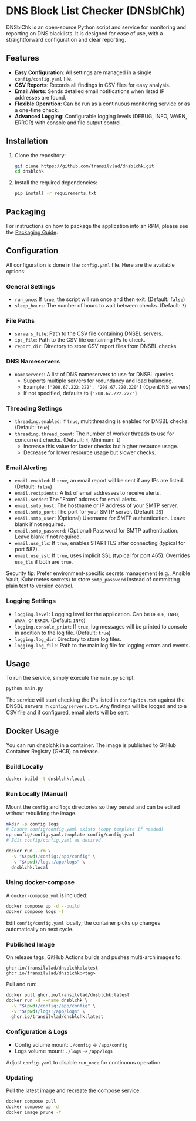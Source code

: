 # DNS Block List Checker (DNSblChk)

DNSblChk is an open-source Python script and service for monitoring and reporting on DNS blacklists.
It is designed for ease of use, with a straightforward configuration and clear reporting.

## Features

-   **Easy Configuration**: All settings are managed in a single `config/config.yaml` file.
-   **CSV Reports**: Records all findings in CSV files for easy analysis.
-   **Email Alerts**: Sends detailed email notifications when listed IP addresses are found.
-   **Flexible Operation**: Can be run as a continuous monitoring service or as a one-time check.
-   **Advanced Logging**: Configurable logging levels (DEBUG, INFO, WARN, ERROR) with console and file output control.

## Installation

1.  Clone the repository:
    ```bash
    git clone https://github.com/transilvlad/dnsblchk.git
    cd dnsblchk
    ```

2.  Install the required dependencies:
    ```bash
    pip install -r requirements.txt
    ```

## Packaging

For instructions on how to package the application into an RPM,
please see the [Packaging Guide](PACKAGING.md).

## Configuration

All configuration is done in the `config.yaml` file. Here are the available options:

### General Settings
-   `run_once`: If `true`, the script will run once and then exit. (Default: `false`)
-   `sleep_hours`: The number of hours to wait between checks. (Default: `3`)

### File Paths
-   `servers_file`: Path to the CSV file containing DNSBL servers.
-   `ips_file`: Path to the CSV file containing IPs to check.
-   `report_dir`: Directory to store CSV report files from DNSBL checks.

### DNS Nameservers
-   `nameservers`: A list of DNS nameservers to use for DNSBL queries.
    - Supports multiple servers for redundancy and load balancing.
    - Example: `['208.67.222.222', '208.67.220.220']` (OpenDNS servers)
    - If not specified, defaults to `['208.67.222.222']`

### Threading Settings
-   `threading.enabled`: If `true`, multithreading is enabled for DNSBL checks. (Default: `true`)
-   `threading.thread_count`: The number of worker threads to use for concurrent checks. (Default: `4`, Minimum: `1`)
    - Increase this value for faster checks but higher resource usage.
    - Decrease for lower resource usage but slower checks.

### Email Alerting
-   `email.enabled`: If `true`, an email report will be sent if any IPs are listed. (Default: `false`)
-   `email.recipients`: A list of email addresses to receive alerts.
-   `email.sender`: The "From" address for email alerts.
-   `email.smtp_host`: The hostname or IP address of your SMTP server.
-   `email.smtp_port`: The port for your SMTP server. (Default: `25`)
-   `email.smtp_user`: (Optional) Username for SMTP authentication. Leave blank if not required.
-   `email.smtp_password`: (Optional) Password for SMTP authentication. Leave blank if not required.
-   `email.use_tls`: If `true`, enables STARTTLS after connecting (typical for port 587).
-   `email.use_ssl`: If `true`, uses implicit SSL (typical for port 465). Overrides `use_tls` if both are `true`.

Security tip: Prefer environment-specific secrets management (e.g., Ansible Vault, Kubernetes secrets)
to store `smtp_password` instead of committing plain text to version control.

### Logging Settings
-   `logging.level`: Logging level for the application. Can be `DEBUG`, `INFO`, `WARN`, or `ERROR`. (Default: `INFO`)
-   `logging.console_print`: If `true`, log messages will be printed to console in addition to the log file. (Default: `true`)
-   `logging.log_dir`: Directory to store log files.
-   `logging.log_file`: Path to the main log file for logging errors and events.

## Usage

To run the service, simply execute the `main.py` script:

```bash
python main.py
```

The service will start checking the IPs listed in `config/ips.txt` against the DNSBL servers in `config/servers.txt`.
Any findings will be logged and to a CSV file and if configured, email alerts will be sent.

## Docker Usage

You can run dnsblchk in a container.
The image is published to GitHub Container Registry (GHCR) on release.

### Build Locally

```bash
docker build -t dnsblchk:local .
```

### Run Locally (Manual)

Mount the `config` and `logs` directories so they persist and can be edited without rebuilding the image.

```bash
mkdir -p config logs
# Ensure config/config.yaml exists (copy template if needed)
cp config/config.yaml.template config/config.yaml
# Edit config/config.yaml as desired.

docker run --rm \
  -v "$(pwd)/config:/app/config" \
  -v "$(pwd)/logs:/app/logs" \
  dnsblchk:local
```

### Using docker-compose

A `docker-compose.yml` is included:

```bash
docker compose up -d --build
docker compose logs -f
```

Edit `config/config.yaml` locally; the container picks up changes automatically on next cycle.

### Published Image

On release tags, GitHub Actions builds and pushes multi-arch images to:

```
ghcr.io/transilvlad/dnsblchk:latest
ghcr.io/transilvlad/dnsblchk:<tag>
```

Pull and run:

```bash
docker pull ghcr.io/transilvlad/dnsblchk:latest
docker run -d --name dnsblchk \
  -v "$(pwd)/config:/app/config" \
  -v "$(pwd)/logs:/app/logs" \
  ghcr.io/transilvlad/dnsblchk:latest
```

### Configuration & Logs

- Config volume mount: `./config` -> `/app/config`
- Logs volume mount: `./logs` -> `/app/logs`

Adjust `config.yaml` to disable `run_once` for continuous operation.

### Updating

Pull the latest image and recreate the compose service:

```bash
docker compose pull
docker compose up -d
docker image prune -f
```

